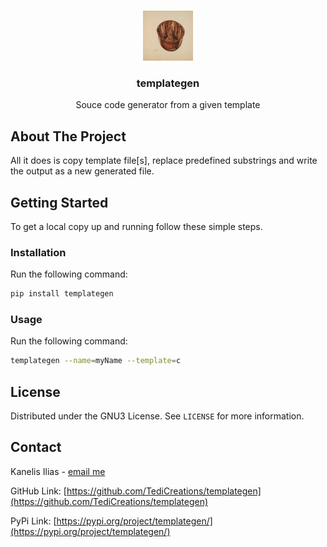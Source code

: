 <!-- PROJECT LOGO -->
<br />
<p align="center">
  <a href="https://github.com/tedicreations/templategen">
    <img src="./images/logo.jpeg" alt="Logo" width="80" height="80">
  </a>

  <h3 align="center">templategen</h3>

  <p align="center">
    Souce code generator from a given template
  </p>
</p>

<!-- ABOUT THE PROJECT -->
## About The Project

All it does is copy template file[s], replace predefined substrings and write the output as a new generated file.

<!-- GETTING STARTED -->
## Getting Started

To get a local copy up and running follow these simple steps.


### Installation

Run the following command:

```sh
pip install templategen
```

### Usage

Run the following command:

```sh
templategen --name=myName --template=c
```

<!-- LICENSE -->
## License

Distributed under the GNU3 License. See `LICENSE` for more information.


<!-- CONTACT -->
## Contact

Kanelis Ilias - [email me](mailto:hkanelhs@yahoo.gr)

GitHub Link: [https://github.com/TediCreations/templategen](https://github.com/TediCreations/templategen)

PyPi Link: [https://pypi.org/project/templategen/](https://pypi.org/project/templategen/)
